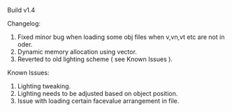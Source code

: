 Build v1.4

Changelog:

1. Fixed minor bug when loading some obj files when v,vn,vt etc are not in oder.
2. Dynamic memory allocation using vector.
3. Reverted to old lighting scheme ( see Known Issues ).


Known Issues:

1. Lighting tweaking.
2. Lighting needs to be adjusted based on object position.
3. Issue with loading certain facevalue arrangement in file.

